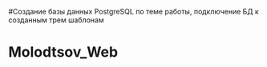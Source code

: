 ﻿#Создание базы данных PostgreSQL по теме работы, подключение БД к созданным трем шаблонам
# Molodtsov_Web


